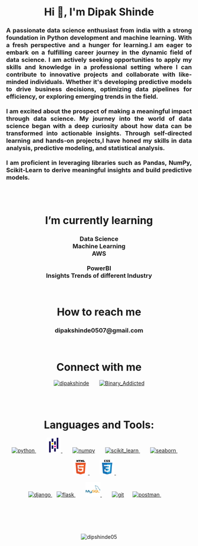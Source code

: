 <h1 align="center">Hi 👋, I'm Dipak Shinde</h1>
<h3 align="justify">A passionate data science enthusiast from india with a strong foundation in Python development and machine learning.
     With a fresh perspective and a hunger for learning.I am eager to embark on a fulfilling career journey in the dynamic field of data science.
    I am actively seeking opportunities to apply my skills and knowledge in a professional setting where
    I can contribute to innovative projects and collaborate with like-minded individuals.
    Whether it's developing predictive models to drive business decisions, optimizing data pipelines for efficiency, or exploring emerging trends in the field.
  <br><br>I am excited about the prospect of making a meaningful impact through data science. My journey into the world of data science began with a deep curiosity about how data can be transformed into actionable insights. Through self-directed learning and hands-on projects,I have honed my skills in data analysis, predictive modeling, and statistical analysis. 
<br><br>I am proficient in leveraging libraries such as Pandas, NumPy, Scikit-Learn to derive meaningful insights and build predictive models.</h3>

<br>
<br>
<h1 align="center">I’m currently learning</h1> <h3 align="center">Data Science<br>Machine Learning<br> AWS <br><br> PowerBI <br>Insights Trends of different Industry</h3>
<br>
<h1 align="center">How to reach me  </h1>
<h3 align="center">dipakshinde0507@gmail.com </h3>
<br>
<h1 align="center">Connect with me</h1>
<p align="center"><a href="https://linkedin.com/in/dipakshinde" target="blank"><img src="https://raw.githubusercontent.com/rahuldkjain/github-profile-readme-generator/master/src/images/icons/Social/linked-in-alt.svg" alt="dipakshinde" height="40" width="30" /></a>&nbsp;&nbsp; &nbsp;&nbsp; &nbsp;<a href="https://www.instagram.com/binary_addicted/" target="blank"><img src="https://img.icons8.com/fluency/40/instagram-new.png" alt="Binary_Addicted" height="40" width="40"></a></p>
<br><br>
<h1 align="center">Languages and Tools:</h1>
<p align="center"> 
    <a href="https://www.python.org" target="_blank" rel="noreferrer"> <img width="40" height="40" src="https://img.icons8.com/color/48/python--v1.png" alt="python"  /> </a>&nbsp;&nbsp;&nbsp;&nbsp;&nbsp;&nbsp;
    <a href="https://pandas.pydata.org/" target="_blank" rel="noreferrer"> <img width="40" height="40" src="https://raw.githubusercontent.com/devicons/devicon/2ae2a900d2f041da66e950e4d48052658d850630/icons/pandas/pandas-original.svg" alt="pandas"  /> </a>&nbsp;&nbsp;&nbsp;&nbsp;&nbsp;&nbsp;
    <a href="https://numpy.org/" target="_blank" rel="noreferrer"> <img  width="40" height="40" src="https://img.icons8.com/color/40/numpy.png" alt="numpy"/></a>&nbsp;&nbsp;&nbsp;&nbsp;&nbsp;&nbsp;
    <a href="https://scikit-learn.org/" target="_blank" rel="noreferrer"> <img width="40" height="40" src="https://upload.wikimedia.org/wikipedia/commons/0/05/Scikit_learn_logo_small.svg" alt="scikit_learn"  /> </a>&nbsp;&nbsp;&nbsp;&nbsp;&nbsp;&nbsp;
    <a href="https://seaborn.pydata.org/" target="_blank" rel="noreferrer"> <img width="40" height="40" src="https://seaborn.pydata.org/_images/logo-mark-lightbg.svg" alt="seaborn"  /> </a>&nbsp;&nbsp;&nbsp;&nbsp;&nbsp;&nbsp;<br><br>
    <a href="https://www.w3.org/html/" target="_blank" rel="noreferrer"> <img width="40" height="40" src="https://raw.githubusercontent.com/devicons/devicon/master/icons/html5/html5-original-wordmark.svg" alt="html5"  /> </a>&nbsp;&nbsp;&nbsp;&nbsp;&nbsp;&nbsp;
    <a href="https://www.w3schools.com/css/" target="_blank" rel="noreferrer"> <img width="40" height="40" src="https://raw.githubusercontent.com/devicons/devicon/master/icons/css3/css3-original-wordmark.svg" alt="css3"  /> </a>&nbsp;&nbsp;&nbsp;&nbsp;&nbsp;&nbsp; <br><br>
    <a href="https://www.djangoproject.com/" target="_blank" rel="noreferrer"> <img width="40" height="40" src="https://cdn.worldvectorlogo.com/logos/django.svg" alt="django"  /> </a> &nbsp;&nbsp;
    <a href="https://flask.palletsprojects.com/" target="_blank" rel="noreferrer"> <img width="40" height="40" src="https://img.icons8.com/nolan/40/flask.png" alt="flask"  /> </a>&nbsp;&nbsp;&nbsp;&nbsp;&nbsp;&nbsp;
    <a href="https://www.mysql.com/" target="_blank" rel="noreferrer"> <img width="40" height="40" src="https://raw.githubusercontent.com/devicons/devicon/master/icons/mysql/mysql-original-wordmark.svg" alt="mysql"  /> </a>&nbsp;&nbsp;&nbsp;&nbsp;&nbsp;&nbsp;
    <a href="https://git-scm.com/" target="_blank" rel="noreferrer"> <img width="40" height="40" src="https://www.vectorlogo.zone/logos/git-scm/git-scm-icon.svg" alt="git" ></a>&nbsp;&nbsp;&nbsp;&nbsp;&nbsp;
    <a href="https://postman.com" target="_blank" rel="noreferrer"> <img width="40" height="40" src="https://www.vectorlogo.zone/logos/getpostman/getpostman-icon.svg" alt="postman"  /> </a>&nbsp;&nbsp;&nbsp;&nbsp;&nbsp;&nbsp;
</p>
<br>
<br>
<br>
<br>
<p align="center"><img align="center" src="https://github-readme-stats.vercel.app/api/top-langs?username=dipshinde05&show_icons=true&locale=en&layout=compact" alt="dipshinde05" height="250" width="500" /></p>

<!---
dipshinde05/dipshinde05 is a ✨ special ✨ repository because its `README.md` (this file) appears on your GitHub profile.
You can click the Preview link to take a look at your changes.
--->
